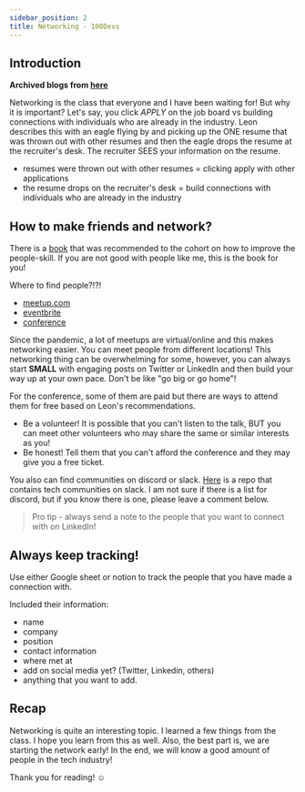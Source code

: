 ```yaml
---
sidebar_position: 2
title: Networking - 100Devs
---
```


## Introduction

**Archived blogs from [here](https://victoriacheng15.hashnode.dev/networking-100devs)**

Networking is the class that everyone and I have been waiting for! But why it is important? Let's say, you click _APPLY_ on the job board vs building connections with individuals who are already in the industry. Leon describes this with an eagle flying by and picking up the ONE resume that was thrown out with other resumes and then the eagle drops the resume at the recruiter's desk. The recruiter SEES your information on the resume.

- resumes were thrown out with other resumes = clicking apply with other applications
- the resume drops on the recruiter's desk = build connections with individuals who are already in the industry

## How to make friends and network?

There is a [book](https://en.wikipedia.org/wiki/How_to_Win_Friends_and_Influence_People) that was recommended to the cohort on how to improve the people-skill. If you are not good with people like me, this is the book for you!

Where to find people?!?!

- [meetup.com](https://www.meetup.com/)
- [eventbrite](https://www.eventbrite.com/)
- [conference](https://confs.tech/)

Since the pandemic, a lot of meetups are virtual/online and this makes networking easier. You can meet people from different locations! This networking thing can be overwhelming for some, however, you can always start **SMALL** with engaging posts on Twitter or LinkedIn and then build your way up at your own pace. Don't be like "go big or go home"!

For the conference, some of them are paid but there are ways to attend them for free based on Leon's recommendations.

- Be a volunteer! It is possible that you can't listen to the talk, BUT you can meet other volunteers who may share the same or similar interests as you!
- Be honest! Tell them that you can't afford the conference and they may give you a free ticket.

You also can find communities on discord or slack. [Here](https://github.com/thisdot/tech-community-slacks) is a repo that contains tech communities on slack. I am not sure if there is a list for discord, but if you know there is one, please leave a comment below.

> Pro tip - always send a note to the people that you want to connect with on LinkedIn!

## Always keep tracking!

Use either Google sheet or notion to track the people that you have made a connection with.

Included their information:

- name
- company
- position
- contact information
- where met at
- add on social media yet? (Twitter, Linkedin, others)
- anything that you want to add.

## Recap

Networking is quite an interesting topic. I learned a few things from the class. I hope you learn from this as well. Also, the best part is, we are starting the network early! In the end, we will know a good amount of people in the tech industry!

Thank you for reading! ☺️
